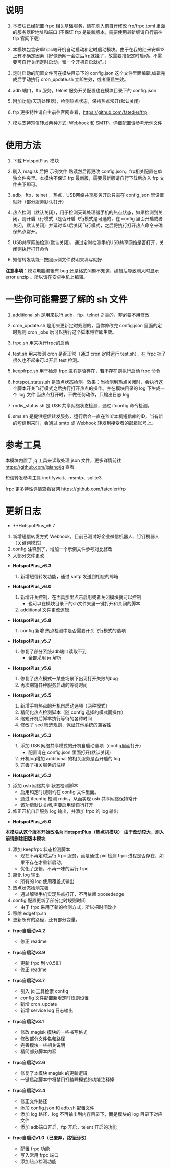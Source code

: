 # 说明
1. 本模块已经配置 frpc 相关基础服务，请在刷入前自行修改 frp/frpc.toml 里面的服务器IP地址和端口 (不保证 frp 是最新版本，需要使用最新版请自行前往 frp 官网下载)

2. 本模块包含安卓frpc端开机自动启动和定时启动模块。由于在我的红米安卓12上有不确定因素（好像断网一会之后frp就挂了，故需要搭配定时启动。不需要可自行关闭定时启动，留一个开机自启就好。）

3. 定时启动的配置文件可在模块目录下的 config.json 这个文件里面编辑,编辑完成后手动执行 cron_update.sh 立即生效，或者重启生效。

4. adb 端口，ftp 服务，telnet 服务开关配置也在模块目录下的 config.json

5. 附加功能(天玑处理器)，检测热点状态，保持热点常开(默认关闭)

6. frp 更多特性请自主前往官网查看，https://github.com/fatedier/frp
7. 模块支持短信转发两种方式: Webhook 和 SMTP。详细配置请参考示例文件

# 使用方法
1. 下载 HotspotPlus 模块

2. 刷入 magisk 后把 示例文件 熟读然后再更改 config.json。frp相关配置在单独文件夹里。本模块不保证 frp 最新版，需要最新版请自行下载后放入 frp 文件夹下即可。

3. adb，ftp，telnet ，热点，USB网络共享服务开启只需在 config.json 里设置就好（部分服务默认打开）

4. 热点检测（默认关闭），用于检测天玑处理器手机的热点状态，如果检测到关闭，则开启飞行模式（是否开启飞行模式是可选的，在 config 里面开启或者关闭，默认关闭）并延时15s后关闭飞行模式，之后将执行打开热点命令来确保热点常开。

5. USB共享网络检测(默认关闭)，通过定时检测手机USB共享网络是否打开，关闭则执行打开命令

6. 短信转发功能--按照示例文件说明来填写就好


**注意事项**：模块电脑编辑有 bug 还是格式问题不知道，编辑后导致刷入时显示 error unzip 。所以请在安卓手机上编辑。

# 一些你可能需要了解的 sh 文件
1. additional.sh 是用来执行 adb，ftp，telnet 之类的，非必要不用修改

2. cron_update.sh 是用来更新定时规则的，当你修改完 config.json 里面的定时规则 cron_jobs 后可以执行这个脚本将立即生效。

3. frpc.sh 用来执行frpc的启动

4. test.sh 用来检测 cron 是否正常（通过 cron 定时运行 test.sh），在 frpc 挂了很久也不起来可以开启 test 检测。

5. keepfrpc.sh 用于检测 frpc 进程是否存在，若不存在则执行启动 frpc 命令

6. hotspot_status.sh 是热点状态检测。效果：当检测到热点关闭时，会执行这个脚本开关飞行模式之后执行打开热点的操作。并在模块目录的 log 下生成一个 log 文件:当热点打开时，不做任何动作，只输出日志 log

7. rndis_status.sh 是 USB 共享网络状态检测，通过 ifconfig 命令检测。

8. sms.sh 是提供短信转发服务，运行后会一直在监听本机短信库的ID，当有新的短信到来时，会通过 smtp 或 Webhook 转发到接受者的邮箱账号上。

# 参考工具
本模块内置了 jq 工具来读取处理 json 文件，更多详情前往 https://github.com/jqlang/jq 查看

短信转发参考工具 inotifywait、msmtp、sqlite3 

frpc 更多特性详情查看官网 https://github.com/fatedier/frp

# 更新日志


- **HotspotPlus_v6.7

1. 新增短信转发方式 Webhook，目前已测试好企业微信机器人、钉钉机器人（关键词模式）
2. config 注释删了，增加一个示例文件参考对比修改
3. 大部分文件更改

- **HotspotPlus_v6.3**

   1. 新增短信转发功能，通过 smtp 发送到相应的邮箱

- **HotspotPlus_v6.0**

   1. 新增开关控制，在面具那里点击启用或者关闭模块就可以控制
       - 也可以在模块目录下的sh文件夹里一键打开和关闭的脚本
   2. additional 文件更改逻辑

- **HotspotPlus_v5.8**

  1. config 新增 热点检测中是否需要开关飞行模式的选项

- **HotspotPlus_v5.7**

   1. 修复了部分系统adb端口读取不到
      - 全部采用 jq 解析

- **HotspotPlus_v5.6**

   1. 修复了热点模式一某些场景下出现打开失败的bug
   2. 再次缩短各种服务启动的等待时间
      
- **HotspotPlus_v5.5**

   1. 新增手机热点的开机自启动选项（两种模式）
   2. 精简化热点检测脚本（随 config 选择的模式而操作）
   3. 缩短开机后脚本执行等待的各种时间
   4. 修改了 sed 筛选规则，保证其他系统的兼容性

- **HotspotPlus_v5.3**

   1. 添加 USB 网络共享模式的开机自启动选项（config里面打开）
        - 配置请在 config.json 里面打开(默认关闭)
   2. 开机log增加 additional 的相关服务是否开启的 log
   3. 完善了相关服务的注释
- **HotspotPlus_v5.2**
1. 添加 usb 网络共享 状态检测脚本
    - 启用和定时规则均在 config 文件里面。
    - 通过 ifconfig 检测 rndis，从而实现 usb 共享网络保持常开
    - 该功能默认关闭,需要启用请自行打开
2. 修正开机自启服务 log 输出，并添加 frpc 的 log 输出

- **HotspotPlus_v5.0**

**本模块从这个版本开始改名为 HotspotPlus（热点机模块）**
**由于改动较大，刷入前请删除旧版本模块**

1. 添加 keepfrpc 状态检测脚本
    - 现在不再定时运行 frpc 服务，而是通过 pid 检测 frpc 进程是否存在，如果不存在才重新启动。
    - 优化了逻辑，不再一味的运行 frpc
2. 简化 log 输出
    - 所有的 log 使用覆盖式输出
3. 热点状态检测完善
    - 通过解锁手机实现热点打开，不再依赖 xposededge
4. config 配置更新了部分定时规则时间
    - 由于 frpc 采用了新的检测方式，所以把时间改小
5. 移除 edgefrp.sh
6. 更新所有的路径，还有部分变量。

- **frpc自启动v4.2**
   
   - 修正 readme

- **frpc自启动v3.9**

   - 更新 frpc 到 v0.58.1
   - 修正 readme

- **frpc自启动v3.7**

   - 引入 jq 工具检索 config
   - config 文件配置新增定时规则设置
   - 新增 cron_update
   - 新增 service log 日志输出
   


- **frpc自启动v3.1**

   - 修改 magisk 模块的一些书写格式
   - 修改部分文件名和路径
   - 完善模块一些相关说明
   - 精简部分脚本内容


- **frpc自启动v2.6**

   - 修复了本模块 magisk 的更新逻辑
   - 一键启动脚本中将禁用打瞌睡模式的功能注释掉 


- **frpc自启动v2.4**

   - 修正文件路径
   - 添加 config.json 和 adb.sh 配置文件
   - 添加 log 路径，log 不再输出到内存目录下，而是模块的 log 目录下对应文件
   - 添加 adb端口开启，ftp 开启，telent 开启的功能


- **frpc自启动v1.0（已废弃，路径没改）**

   - 配置 frpc 功能
   - 写入常用 frpc 端口
   - 添加热点检测功能
